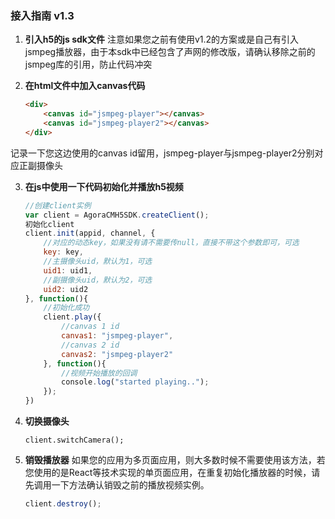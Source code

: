 ### 接入指南 v1.3
1. **引入h5的js sdk文件**
注意如果您之前有使用v1.2的方案或是自己有引入jsmpeg播放器，由于本sdk中已经包含了声网的修改版，请确认移除之前的jsmpeg库的引用，防止代码冲突

2. **在html文件中加入canvas代码**
    ```html
    <div>
        <canvas id="jsmpeg-player"></canvas>
        <canvas id="jsmpeg-player2"></canvas>
    </div>
    ```
记录一下您这边使用的canvas id留用，jsmpeg-player与jsmpeg-player2分别对应正副摄像头

3. **在js中使用一下代码初始化并播放h5视频**

    ```javascript
    //创建client实例
    var client = AgoraCMH5SDK.createClient();
    初始化client
    client.init(appid, channel, {
        //对应的动态key，如果没有请不需要传null，直接不带这个参数即可，可选
        key: key,
        //主摄像头uid，默认为1，可选
        uid1: uid1,
        //副摄像头uid，默认为2，可选
        uid2: uid2
    }, function(){
        //初始化成功
        client.play({
            //canvas 1 id
            canvas1: "jsmpeg-player",
            //canvas 2 id
            canvas2: "jsmpeg-player2"
        }, function(){
            //视频开始播放的回调
            console.log("started playing..");
        });
    })
    ```

4. **切换摄像头**
    ```javascrit
    client.switchCamera();
    ```

5. **销毁播放器**
如果您的应用为多页面应用，则大多数时候不需要使用该方法，若您使用的是React等技术实现的单页面应用，在重复初始化播放器的时候，请先调用一下方法确认销毁之前的播放视频实例。
    ```javascript
    client.destroy();
    ```